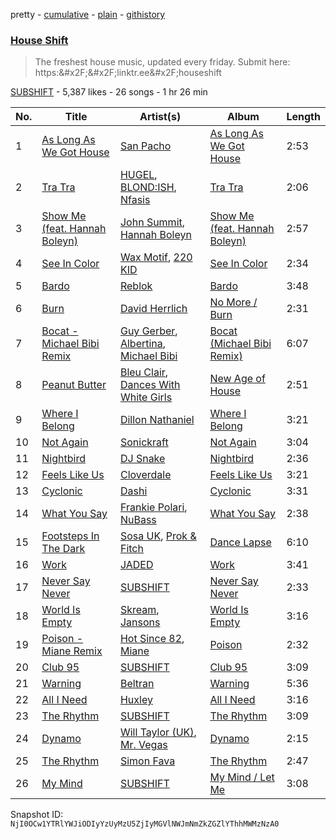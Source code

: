 pretty - [cumulative](/playlists/cumulative/2vpAyuy9HOTPjygPl63QuH.md) - [plain](/playlists/plain/2vpAyuy9HOTPjygPl63QuH) - [githistory](https://github.githistory.xyz/mackorone/spotify-playlist-archive/blob/main/playlists/plain/2vpAyuy9HOTPjygPl63QuH)

### [House Shift](https://open.spotify.com/playlist/2vpAyuy9HOTPjygPl63QuH)

> The freshest house music, updated every friday\. Submit here: https:&\#x2F;&\#x2F;linktr.ee&\#x2F;houseshift

[SUBSHIFT](https://open.spotify.com/user/gl9sml84khuto2ag30n4ijsmv) - 5,387 likes - 26 songs - 1 hr 26 min

| No. | Title | Artist(s) | Album | Length |
|---|---|---|---|---|
| 1 | [As Long As We Got House](https://open.spotify.com/track/1haSCrD5ejKJHEYH1gP6OW) | [San Pacho](https://open.spotify.com/artist/5jBerZvTAajwYvdxt3UhgU) | [As Long As We Got House](https://open.spotify.com/album/5i2am7GXU3ROJFU8nOPnUz) | 2:53 |
| 2 | [Tra Tra](https://open.spotify.com/track/0UFJLWij7K8AXM5sVDFCLj) | [HUGEL](https://open.spotify.com/artist/5PlfkPxwCpRRWQJBxCa0By), [BLOND:ISH](https://open.spotify.com/artist/6zsJjoCtL1WByG0VsuFWzR), [Nfasis](https://open.spotify.com/artist/5ypEYwWaSgtjBPCPcredFM) | [Tra Tra](https://open.spotify.com/album/5CTxLQdrDgcvEXuqEFOnPt) | 2:06 |
| 3 | [Show Me \(feat\. Hannah Boleyn\)](https://open.spotify.com/track/5U5Q3MbGlEc6q9NK9lMiPD) | [John Summit](https://open.spotify.com/artist/7kNqXtgeIwFtelmRjWv205), [Hannah Boleyn](https://open.spotify.com/artist/6EP96GaItADv1rNqR2oGIR) | [Show Me \(feat\. Hannah Boleyn\)](https://open.spotify.com/album/21aMLKMyG5sZZPTBswkYuQ) | 2:57 |
| 4 | [See In Color](https://open.spotify.com/track/2RxDAFchouApF3yUwE6gxE) | [Wax Motif](https://open.spotify.com/artist/7zm3aSdmGiOkTt0aZFSO8R), [220 KID](https://open.spotify.com/artist/4Euia7UzdRshy1DJOSMTcs) | [See In Color](https://open.spotify.com/album/6JK0ooMtZxPQakH2bJJ5Yj) | 2:34 |
| 5 | [Bardo](https://open.spotify.com/track/4UzRLcz7EtviJyoTBBof2X) | [Reblok](https://open.spotify.com/artist/42MgQRvz2CdYiI9u46YJNn) | [Bardo](https://open.spotify.com/album/49UGOt9jizVXfLEuQApZfn) | 3:48 |
| 6 | [Burn](https://open.spotify.com/track/5AGHwn4FLvJUdqmA10JImw) | [David Herrlich](https://open.spotify.com/artist/62k0c1WajfOGpgzjmVHpKj) | [No More / Burn](https://open.spotify.com/album/7w7voLuEhvC219Xd6U2cMF) | 2:31 |
| 7 | [Bocat \- Michael Bibi Remix](https://open.spotify.com/track/1pea4MX31SSMy0PeQsme33) | [Guy Gerber](https://open.spotify.com/artist/3bqBkAzdPwEDe1JUvb7ZeC), [Albertina](https://open.spotify.com/artist/5Xr5eX0ZFi76JHaRDGh8pq), [Michael Bibi](https://open.spotify.com/artist/4cvdQRyHmkSQSakUrW2oxv) | [Bocat \(Michael Bibi Remix\)](https://open.spotify.com/album/7eFCcNOJPqwfcHfdfygATF) | 6:07 |
| 8 | [Peanut Butter](https://open.spotify.com/track/7F2xg9REyaMDf9JHMV8V9S) | [Bleu Clair](https://open.spotify.com/artist/7kA4sEagpoNK91I7wr9tYr), [Dances With White Girls](https://open.spotify.com/artist/1XwL3qdo0jPmliKRgxY5TL) | [New Age of House](https://open.spotify.com/album/7zBY7JzAeooq0E8cMXmZ0X) | 2:51 |
| 9 | [Where I Belong](https://open.spotify.com/track/1N4oYn99JACDd6qZt6x1lp) | [Dillon Nathaniel](https://open.spotify.com/artist/0Ut5FcDeEgaM9PM3LvnH6j) | [Where I Belong](https://open.spotify.com/album/0WnWW0THJOiyS8gV36oMcy) | 3:21 |
| 10 | [Not Again](https://open.spotify.com/track/3plr9Us4U0NRe1oL312JEu) | [Sonickraft](https://open.spotify.com/artist/6TM9nl47jBGEA9C2nsUP4o) | [Not Again](https://open.spotify.com/album/0J39BI3VVsohUxU5MflQHo) | 3:04 |
| 11 | [Nightbird](https://open.spotify.com/track/0CADZTEOUaMw9bHnKB59Ts) | [DJ Snake](https://open.spotify.com/artist/540vIaP2JwjQb9dm3aArA4) | [Nightbird](https://open.spotify.com/album/2uZGmZtHVVcUNWzsNDdfUx) | 2:36 |
| 12 | [Feels Like Us](https://open.spotify.com/track/23Sr6e5e0JaqQNz1Dfl43h) | [Cloverdale](https://open.spotify.com/artist/27RdRVoIwtB1CAhLwuPrbB) | [Feels Like Us](https://open.spotify.com/album/03bOzXgSC5E8NJCzvxqrQZ) | 3:21 |
| 13 | [Cyclonic](https://open.spotify.com/track/1T96RBI4ffJjggfec1KazC) | [Dashi](https://open.spotify.com/artist/6cW18waxZ7bAWuNHbvGfQr) | [Cyclonic](https://open.spotify.com/album/5GqVxJWhnZmmewm9MFEOQe) | 3:31 |
| 14 | [What You Say](https://open.spotify.com/track/2mkwcQDjwb9ZYdLECzjWYt) | [Frankie Polari](https://open.spotify.com/artist/1lYdcy4gTW1btf3rYLARN9), [NuBass](https://open.spotify.com/artist/5Nd61ppMOQbbtF1HV13kBO) | [What You Say](https://open.spotify.com/album/7vIsH2fkaKrUaAvc1wZruE) | 2:38 |
| 15 | [Footsteps In The Dark](https://open.spotify.com/track/1WToidzLI7Fx6TwBuJCsWU) | [Sosa UK](https://open.spotify.com/artist/3JlN0MeWVJq0vjvsvWCRZ5), [Prok & Fitch](https://open.spotify.com/artist/62akbR2hpk0ArA98zOYNys) | [Dance Lapse](https://open.spotify.com/album/2b4NPwke84IRf676LoKaVZ) | 6:10 |
| 16 | [Work](https://open.spotify.com/track/7lyyCJzXdxZJcXCvU8yVtf) | [JADED](https://open.spotify.com/artist/6tCJN1fQNdFCEaOa8Da9Wf) | [Work](https://open.spotify.com/album/0ZFdC22Brc39y3hjBUMO5F) | 3:41 |
| 17 | [Never Say Never](https://open.spotify.com/track/1lamYQInWLWWadZ0WJr77I) | [SUBSHIFT](https://open.spotify.com/artist/6oj23vhIuGx4bOqVmQ9oOo) | [Never Say Never](https://open.spotify.com/album/05RILyqqydSjfCP9LK54yX) | 2:33 |
| 18 | [World Is Empty](https://open.spotify.com/track/5hj2rvMtaOkhrkAaPvqvL6) | [Skream](https://open.spotify.com/artist/2jbP92oFLWqPqogflK1wlW), [Jansons](https://open.spotify.com/artist/0gztzLIt9uRDJd4Jl9TSLY) | [World Is Empty](https://open.spotify.com/album/5cx3KsmqYxXUEm63MGODda) | 3:16 |
| 19 | [Poison \- Miane Remix](https://open.spotify.com/track/1d3Eb4PWk24woAfg2YaDsd) | [Hot Since 82](https://open.spotify.com/artist/1tRBmMtER4fGrzrt8O9VpS), [Miane](https://open.spotify.com/artist/6bprXdW2g8kg49tNslPQ6X) | [Poison](https://open.spotify.com/album/51TtzHlZRMD7Vxky2YUOPW) | 2:32 |
| 20 | [Club 95](https://open.spotify.com/track/2mJPisJh3QMDKFNjPsYR3G) | [SUBSHIFT](https://open.spotify.com/artist/6oj23vhIuGx4bOqVmQ9oOo) | [Club 95](https://open.spotify.com/album/0fNlbFMbJMUXjLPf7s53CA) | 3:09 |
| 21 | [Warning](https://open.spotify.com/track/09fLcyru2xKfVPpN01dL0C) | [Beltran](https://open.spotify.com/artist/1jgSqmZTBltb5O2L7ErmEP) | [Warning](https://open.spotify.com/album/3y5fQAMQcXwch8hlHuhzwp) | 5:36 |
| 22 | [All I Need](https://open.spotify.com/track/2yfQw9XMRysMl555bRjH6b) | [Huxley](https://open.spotify.com/artist/6fJvW51nWhRImJyos6O7sT) | [All I Need](https://open.spotify.com/album/3HhOj3TmDL0910dWX5cSNO) | 3:16 |
| 23 | [The Rhythm](https://open.spotify.com/track/6Cx33NW52i3IjTilbqaIR5) | [SUBSHIFT](https://open.spotify.com/artist/6oj23vhIuGx4bOqVmQ9oOo) | [The Rhythm](https://open.spotify.com/album/5l92sWpRLi1fkgxPKg3JL6) | 3:09 |
| 24 | [Dynamo](https://open.spotify.com/track/4hYKsLRokFl8L6vgYZklQb) | [Will Taylor \(UK\)](https://open.spotify.com/artist/53PVBEKRk4Fvq8w8cLydLX), [Mr\. Vegas](https://open.spotify.com/artist/1pmixngtBJleMrGUG5o8DE) | [Dynamo](https://open.spotify.com/album/07aT1VS3LXRZxvTyaAfexe) | 2:15 |
| 25 | [The Rhythm](https://open.spotify.com/track/3I0C4PWS8mjzzcaF7rJXYz) | [Simon Fava](https://open.spotify.com/artist/3tVEEXCoTAVMHyZqQ5kTyc) | [The Rhythm](https://open.spotify.com/album/3G2jApT4kBLCrujdsusCul) | 2:47 |
| 26 | [My Mind](https://open.spotify.com/track/1GSisTsTuL17nbcb7Vxu7V) | [SUBSHIFT](https://open.spotify.com/artist/6oj23vhIuGx4bOqVmQ9oOo) | [My Mind / Let Me](https://open.spotify.com/album/2C5QiKmyVPfNynUoggm1td) | 3:08 |

Snapshot ID: `NjI0OCw1YTRlYWJiODIyYzUyMzU5ZjIyMGVlNWJmNmZkZGZlYThhMWMzNzA0`
